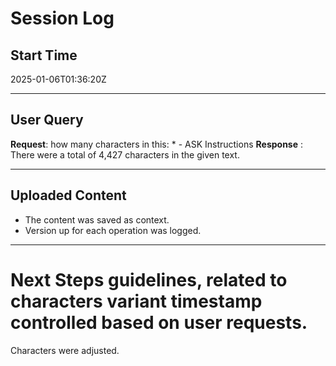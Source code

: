 # Session Log

## Start Time
2025-01-06T01:36:20Z

---

## User Query
**Request**: how many characters in this: * - ASK Instructions
**Response** : There were a total of 4,427 characters in the given text.



---

## Uploaded Content

- The content was saved as context.
- Version up for each operation was logged.


---

# Next Steps guidelines, related to characters variant timestamp controlled based on user requests.
Characters were adjusted.
